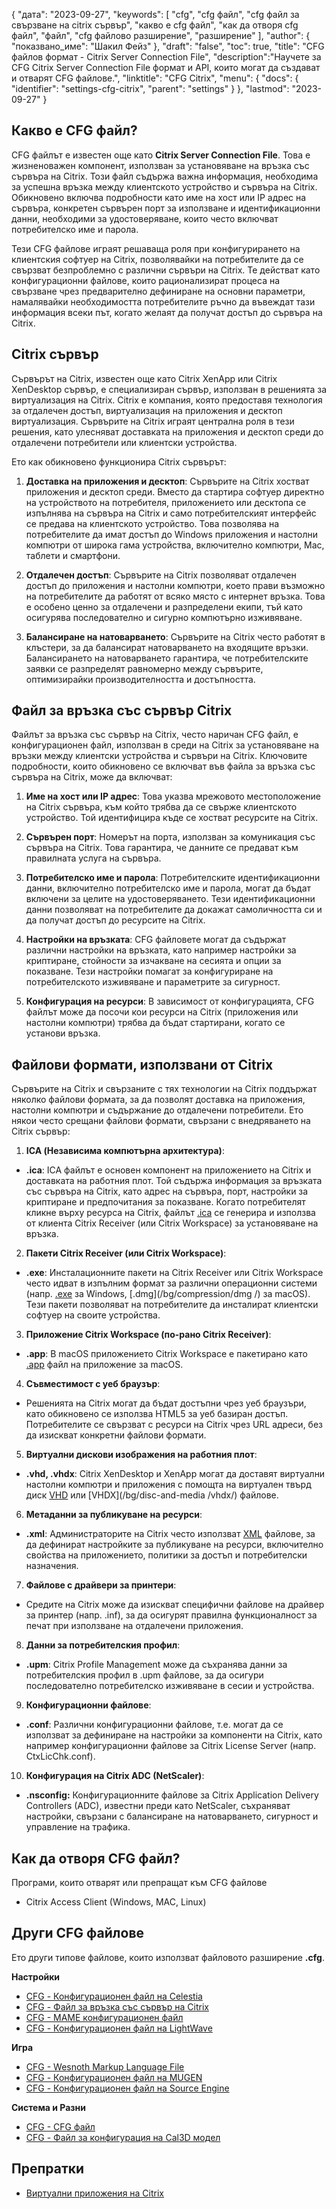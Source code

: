 {
"дата": "2023-09-27",
  "keywords": [
"cfg",
"cfg файл",
"cfg файл за свързване на citrix сървър",
"какво е cfg файл",
"как да отворя cfg файл",
"файл",
"cfg файлово разширение",
"разширение"
],
  "author": {
"показвано_име": "Шакил Фейз"
},
"draft": "false",
"toc": true,
"title": "CFG файлов формат - Citrix Server Connection File",
  "description":"Научете за CFG Citrix Server Connection File формат и API, които могат да създават и отварят CFG файлове.",
  "linktitle": "CFG Citrix",
  "menu": {
    "docs": {
      "identifier": "settings-cfg-citrix",
      "parent": "settings"
}
},
"lastmod": "2023-09-27"
}

## Какво е CFG файл?

CFG файлът е известен още като **Citrix Server Connection File**. Това е жизненоважен компонент, използван за установяване на връзка със сървъра на Citrix. Този файл съдържа важна информация, необходима за успешна връзка между клиентското устройство и сървъра на Citrix. Обикновено включва подробности като име на хост или IP адрес на сървъра, конкретен сървърен порт за използване и идентификационни данни, необходими за удостоверяване, които често включват потребителско име и парола.

Тези CFG файлове играят решаваща роля при конфигурирането на клиентския софтуер на Citrix, позволявайки на потребителите да се свързват безпроблемно с различни сървъри на Citrix. Те действат като конфигурационни файлове, които рационализират процеса на свързване чрез предварително дефиниране на основни параметри, намалявайки необходимостта потребителите ръчно да въвеждат тази информация всеки път, когато желаят да получат достъп до сървъра на Citrix.

## Citrix сървър

Сървърът на Citrix, известен още като Citrix XenApp или Citrix XenDesktop сървър, е специализиран сървър, използван в решенията за виртуализация на Citrix. Citrix е компания, която предоставя технология за отдалечен достъп, виртуализация на приложения и десктоп виртуализация. Сървърите на Citrix играят централна роля в тези решения, като улесняват доставката на приложения и десктоп среди до отдалечени потребители или клиентски устройства.

Ето как обикновено функционира Citrix сървърът:

1. **Доставка на приложения и десктоп**: Сървърите на Citrix хостват приложения и десктоп среди. Вместо да стартира софтуер директно на устройството на потребителя, приложението или десктопа се изпълнява на сървъра на Citrix и само потребителският интерфейс се предава на клиентското устройство. Това позволява на потребителите да имат достъп до Windows приложения и настолни компютри от широка гама устройства, включително компютри, Mac, таблети и смартфони.
    















2. **Отдалечен достъп**: Сървърите на Citrix позволяват отдалечен достъп до приложения и настолни компютри, което прави възможно на потребителите да работят от всяко място с интернет връзка. Това е особено ценно за отдалечени и разпределени екипи, тъй като осигурява последователно и сигурно компютърно изживяване.
    















3. **Балансиране на натоварването**: Сървърите на Citrix често работят в клъстери, за да балансират натоварването на входящите връзки. Балансирането на натоварването гарантира, че потребителските заявки се разпределят равномерно между сървърите, оптимизирайки производителността и достъпността.

## Файл за връзка със сървър Citrix

Файлът за връзка със сървър на Citrix, често наричан CFG файл, е конфигурационен файл, използван в среди на Citrix за установяване на връзки между клиентски устройства и сървъри на Citrix. Ключовите подробности, които обикновено се включват във файла за връзка със сървъра на Citrix, може да включват:

1. **Име на хост или IP адрес**: Това указва мрежовото местоположение на Citrix сървъра, към който трябва да се свърже клиентското устройство. Той идентифицира къде се хостват ресурсите на Citrix.
    















2. **Сървърен порт**: Номерът на порта, използван за комуникация със сървъра на Citrix. Това гарантира, че данните се предават към правилната услуга на сървъра.
    















3. **Потребителско име и парола**: Потребителските идентификационни данни, включително потребителско име и парола, могат да бъдат включени за целите на удостоверяването. Тези идентификационни данни позволяват на потребителите да докажат самоличността си и да получат достъп до ресурсите на Citrix.
    















4. **Настройки на връзката**: CFG файловете могат да съдържат различни настройки на връзката, като например настройки за криптиране, стойности за изчакване на сесията и опции за показване. Тези настройки помагат за конфигуриране на потребителското изживяване и параметрите за сигурност.
    















5. **Конфигурация на ресурси**: В зависимост от конфигурацията, CFG файлът може да посочи кои ресурси на Citrix (приложения или настолни компютри) трябва да бъдат стартирани, когато се установи връзка.

## Файлови формати, използвани от Citrix

Сървърите на Citrix и свързаните с тях технологии на Citrix поддържат няколко файлови формата, за да позволят доставка на приложения, настолни компютри и съдържание до отдалечени потребители. Ето някои често срещани файлови формати, свързани с внедряването на Citrix сървър:

1. **ICA (Независима компютърна архитектура)**:
    















- **.ica**: ICA файлът е основен компонент на приложението на Citrix и доставката на работния плот. Той съдържа информация за връзката със сървъра на Citrix, като адрес на сървъра, порт, настройки за криптиране и предпочитания за показване. Когато потребителят кликне върху ресурса на Citrix, файлът [.ica](/bg/misc/ica/) се генерира и използва от клиента Citrix Receiver (или Citrix Workspace) за установяване на връзка.
2. **Пакети Citrix Receiver (или Citrix Workspace)**:
    















- **.exe**: Инсталационните пакети на Citrix Receiver или Citrix Workspace често идват в изпълним формат за различни операционни системи (напр. [.exe](/bg/executable/exe/) за Windows, [.dmg](/bg/compression/dmg /) за macOS). Тези пакети позволяват на потребителите да инсталират клиентски софтуер на своите устройства.
3. **Приложение Citrix Workspace (по-рано Citrix Receiver)**:
    















- **.app**: В macOS приложението Citrix Workspace е пакетирано като [.app](/bg/executable/app/) файл на приложение за macOS.
4. **Съвместимост с уеб браузър**:
    















- Решенията на Citrix могат да бъдат достъпни чрез уеб браузъри, като обикновено се използва HTML5 за уеб базиран достъп. Потребителите се свързват с ресурси на Citrix чрез URL адреси, без да изискват конкретни файлови формати.
5. **Виртуални дискови изображения на работния плот**:
    















- **.vhd, .vhdx**: Citrix XenDesktop и XenApp могат да доставят виртуални настолни компютри и приложения с помощта на виртуален твърд диск [VHD](/bg/disc-and-media/vhd/) или [VHDX](/bg/disc-and-media /vhdx/) файлове.
6. **Метаданни за публикуване на ресурси**:
    















- **.xml**: Администраторите на Citrix често използват [XML](/bg/web/xml/) файлове, за да дефинират настройките за публикуване на ресурси, включително свойства на приложението, политики за достъп и потребителски назначения.
7. **Файлове с драйвери за принтери**:
    















- Средите на Citrix може да изискват специфични файлове на драйвер за принтер (напр. .inf), за да осигурят правилна функционалност за печат при използване на отдалечени приложения.
8. **Данни за потребителския профил**:
    















- **.upm**: Citrix Profile Management може да съхранява данни за потребителския профил в .upm файлове, за да осигури последователно потребителско изживяване в сесии и устройства.
9. **Конфигурационни файлове**:
    















- **.conf**: Различни конфигурационни файлове, т.е. могат да се използват за дефиниране на настройки за компоненти на Citrix, като например конфигурационни файлове за Citrix License Server (напр. CtxLicChk.conf).
10. **Конфигурация на Citrix ADC (NetScaler)**:

- **.nsconfig:** Конфигурационните файлове за Citrix Application Delivery Controllers (ADC), известни преди като NetScaler, съхраняват настройки, свързани с балансиране на натоварването, сигурност и управление на трафика.

## Как да отворя CFG файл?

Програми, които отварят или препращат към CFG файлове

- Citrix Access Client (Windows, MAC, Linux)

## Други CFG файлове

Ето други типове файлове, които използват файловото разширение **.cfg**.

**Настройки**
- [CFG - Конфигурационен файл на Celestia](/bg/settings/cfg-celestia/)
- [CFG - Файл за връзка със сървър на Citrix](/bg/settings/cfg-citrix/)
- [CFG - MAME конфигурационен файл](/bg/settings/cfg-mame/)
- [CFG - Конфигурационен файл на LightWave](/bg/settings/cfg-lightwave/)

**Игра**
- [CFG - Wesnoth Markup Language File](/bg/game/cfg-wesnoth/)
- [CFG - Конфигурационен файл на MUGEN](/bg/game/cfg-mugen/)
- [CFG - Конфигурационен файл на Source Engine](/bg/game/cfg-sourceengine/)

**Система и Разни**
- [CFG - CFG файл](/bg/system/cfg/)
- [CFG - Файл за конфигурация на Cal3D модел](/bg/misc/cfg-cal3d/)

## Препратки
* [Виртуални приложения на Citrix](https://en.wikipedia.org/wiki/Citrix_Virtual_Apps)

